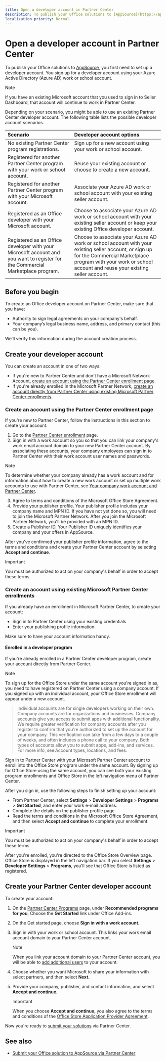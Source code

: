 ```yaml
---
title: Open a developer account in Partner Center
description: To publish your Office solutions to [AppSource](https://appsource.microsoft.com), you first need to set up a developer account.
localization_priority: Normal
---
```


# Open a developer account in Partner Center

To publish your Office solutions to [AppSource](https://appsource.microsoft.com), you first need to set up a developer account. You sign up for a developer account using your Azure Active Directory (Azure AD) work or school account.

> [!NOTE]
> If you have an existing Microsoft account that you used to sign in to Seller Dashboard, that account will continue to work in Partner Center.

Depending on your scenario, you might be able to use an existing Partner Center developer account. The following table lists the possible developer account scenarios.

|**Scenario**|**Developer account options**|
|:-----------|:-----------------|
|No existing Partner Center program registrations.|Sign up for a new account using your work or school account.|
|Registered for another Partner Center program with your work or school account.|Reuse your existing account or choose to create a new account.|
|Registered for another Partner Center program with your Microsoft account.|Associate your Azure AD work or school account with your existing seller account.|
|Registered as an Office developer with your Microsoft account.|Choose to associate your Azure AD work or school account with your existing seller account or keep your existing Office developer account.|
|Registered as an Office developer with your Microsoft account and you want to register for the Commercial Marketplace program.|Choose to associate your Azure AD work or school account with your existing seller account, or sign up for the Commercial Marketplace program with your work or school account and reuse your existing seller account.|

## Before you begin

To create an Office developer account on Partner Center, make sure that you have:

- Authority to sign legal agreements on your company's behalf.
- Your company’s legal business name, address, and primary contact (this can be you).

We’ll verify this information during the account creation process.

## Create your developer account
You can create an account in one of two ways:

- If you're new to Partner Center and don't have a Microsoft Network Account, [create an account using the Partner Center enrollment page](#create-an-account-using-the-partner-center-enrollment-page).
- If you're already enrolled in the Microsoft Partner Network, [create an account directly from Partner Center using existing Microsoft Partner Center enrollments]().

### Create an account using the Partner Center enrollment page
If you're new to Partner Center, follow the instructions in this section to create your account. 

1. Go to the [Partner Center enrollment](https://partner.microsoft.com/en-us/dashboard/account/v3/enrollment/introduction/office) page.
2. Sign in with a work account so you so that you can link your company's work email account domain to your new Partner Center account. By associating these accounts, your company employees can sign in to Partner Center with their work account user names and passwords.

  > [!NOTE]
  > To determine whether your company already has a work account and for information about how to create a new work account or set up multiple work accounts to use with Partner Center, see [Your company work account and Partner Center](https://docs.microsoft.com//azure/marketplace/partner-center-portal/company-work-accounts).

3. Agree to terms and conditions of the Microsoft Office Store Agreement.
4. Provide your publisher profile. Your publisher profile includes your company name and MPN ID. If you have not yet done so, you will need to join the Microsoft Partner Network. After you join the Microsoft Partner Network, you'll be provided with an MPN ID.
5. Create a Publisher ID. Your Publisher ID uniquely identifies your company and your offers in AppSource.

After you've confirmed your publisher profile information, agree to the terms and conditions and create your Partner Center account by selecting **Accept and continue**.

> [!IMPORTANT]
> You must be authorized to act on your company's behalf in order to accept these terms.

### Create an account using existing Microsoft Partner Center enrollments
If you already have an enrollment in Microsoft Partner Center, to create your account:

- Sign in to Partner Center using your existing credentials
- Enter your publishing profile information.

Make sure to have your account information handy.

#### Enrolled in a developer program
If you're already enrolled in a Partner Center developer program, create your account directly from Partner Center.

> [!NOTE]
> To sign up for the Office Store under the same account you're signed in as, you need to have registered on Partner Center using a company account. If you signed up with an individual account, your Office Store enrollment will appear under a new account.

> Individual accounts are for single developers working on their own. Company accounts are for organizations and businesses. Company accounts give you access to submit apps with additional functionality. We require greater verification for company accounts after you register to confirm that you're authorized to set up the account for your company. This verification can take from a few days to a couple of weeks, and often includes a phone call to your company. Both types of accounts allow you to submit apps, add-ins, and services. For more info, see Account types, locations, and fees.

Sign in to Partner Center with your Microsoft Partner Center account to enroll into the Office Store program under the same account. By signing up for Office Store using the same account, you can see both your existing program enrollments and Office Store in the left navigation menu of Partner Center.

After you sign in, use the following steps to finish setting up your account:

- From Partner Center, select **Settings** > **Developer Settings** > **Programs** > **Get Started**, and enter your work e-mail address.
- Complete the details on the publisher profile page.
- Read the terms and conditions in the Microsoft Office Store Agreement, and then select **Accept and continue** to complete your enrollment.

> [!IMPORTANT]
> You must be authorized to act on your company's behalf in order to accept these terms.

After you're enrolled, you're directed to the Office Store Overview page. Office Store is displayed in the left navigation bar. If you select **Settings** > **Developer Settings** > **Programs**, you'll see that Office Store is listed as registered.

## Create your Partner Center developer account

To create your account:

1. On the [Partner Center Programs](https://partner.microsoft.com/dashboard/account/programs) page, under **Recommended programs for you**, Choose the **Get Started** link under Office Add-ins.
2. On the Get started page, choose **Sign in with a work account**.
3. Sign in with your work or school account. This links your work email account domain to your Partner Center account. 

    > [!NOTE]
    > When you link your account domain to your Partner Center account, you will be able to [add additional users](manage-account-users.md) to your account.

4. Choose whether you want Microsoft to share your information with select partners, and then select **Next**.
4. Provide your company, publisher, and contact information, and select **Accept and continue**.
    > [!Important]
    > When you choose **Accept and continue**, you also agree to the terms and conditions of the [Office Store Application Provider Agreement]().

Now you're ready to [submit your solutions](use-partner-center-to-submit-to-appsource) via Partner Center.

## See also

- [Submit your Office solution to AppSource via Partner Center](use-partner-center-to-submit-to-appsource.md)

<!--
Source content: [Opening a developer account](https://docs.microsoft.com/en-us/windows/uwp/publish/opening-a-developer-account)

1.	Account signup process
2.	Additional guidelines for company accounts
3.	MSFT account security
4.	Closing your accounts

-->

